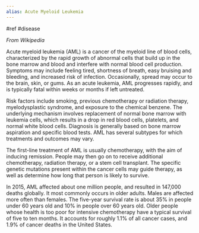 ```yaml
---
alias: Acute Myeloid Leukemia
---
```


#ref #disease

_From Wikipedia_

Acute myeloid leukemia (AML) is a cancer of the myeloid line of blood cells, characterized by the rapid growth of abnormal cells that build up in the bone marrow and blood and interfere with normal blood cell production. Symptoms may include feeling tired, shortness of breath, easy bruising and bleeding, and increased risk of infection. Occasionally, spread may occur to the brain, skin, or gums. As an acute leukemia, AML progresses rapidly, and is typically fatal within weeks or months if left untreated.

Risk factors include smoking, previous chemotherapy or radiation therapy, myelodysplastic syndrome, and exposure to the chemical benzene. The underlying mechanism involves replacement of normal bone marrow with leukemia cells, which results in a drop in red blood cells, platelets, and normal white blood cells. Diagnosis is generally based on bone marrow aspiration and specific blood tests. AML has several subtypes for which treatments and outcomes may vary.

The first-line treatment of AML is usually chemotherapy, with the aim of inducing remission. People may then go on to receive additional chemotherapy, radiation therapy, or a stem cell transplant. The specific genetic mutations present within the cancer cells may guide therapy, as well as determine how long that person is likely to survive.

In 2015, AML affected about one million people, and resulted in 147,000 deaths globally. It most commonly occurs in older adults. Males are affected more often than females. The five-year survival rate is about 35% in people under 60 years old and 10% in people over 60 years old. Older people whose health is too poor for intensive chemotherapy have a typical survival of five to ten months. It accounts for roughly 1.1% of all cancer cases, and 1.9% of cancer deaths in the United States.